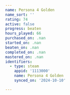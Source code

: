 ```yaml
---
name: Persona 4 Golden
name_sort: ''
rating: 74
active: false
progress: beaten
hours_played: 66
purchased_on: .nan
started_on: .nan
beaten_on: .nan
completed_on: .nan
mastered_on: .nan
identifiers:
  - type: steam
    appid: '1113000'
    name: Persona 4 Golden
    synced_on: '2024-10-10'

---
```

